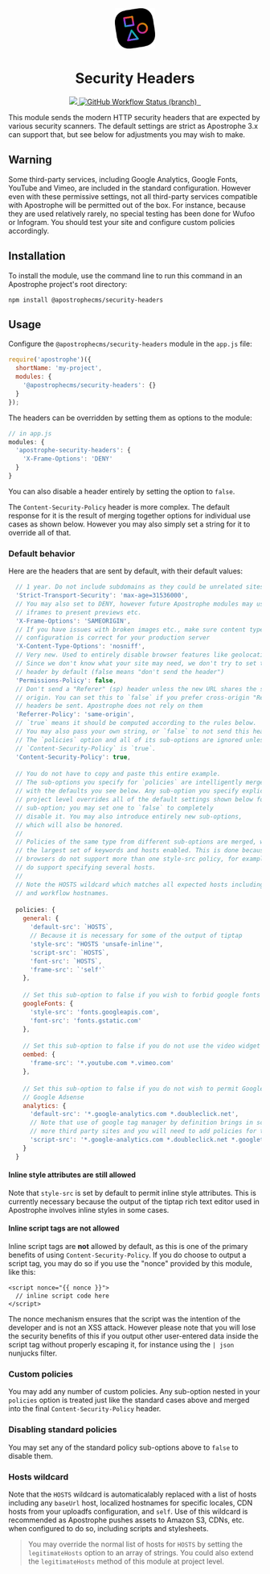 <div align="center">
  <img src="https://raw.githubusercontent.com/apostrophecms/apostrophe/main/logo.svg" alt="ApostropheCMS logo" width="80" height="80">

  <h1>Security Headers</h1>
  <p>
    <a aria-label="Apostrophe logo" href="https://v3.docs.apostrophecms.org">
      <img src="https://img.shields.io/badge/MADE%20FOR%20Apostrophe%203-000000.svg?style=for-the-badge&logo=Apostrophe&labelColor=6516dd">
    </a>
    <a aria-label="Test status" href="https://github.com/apostrophecms/apostrophe/actions">
      <img alt="GitHub Workflow Status (branch)" src="https://img.shields.io/github/workflow/status/apostrophecms/security-headers/Tests/main?label=Tests&labelColor=000000&style=for-the-badge">
    </a>
    <a aria-label="Join the community on Discord" href="http://chat.apostrophecms.org">
      <img alt="" src="https://img.shields.io/discord/517772094482677790?color=5865f2&label=Join%20the%20Discord&logo=discord&logoColor=fff&labelColor=000&style=for-the-badge&logoWidth=20">
    </a>
    <a aria-label="License" href="https://github.com/apostrophecms/module-template/blob/main/LICENSE.md">
      <img alt="" src="https://img.shields.io/static/v1?style=for-the-badge&labelColor=000000&label=License&message=MIT&color=3DA639">
    </a>
  </p>
</div>

This module sends the modern HTTP security headers that are expected by various security scanners. The default settings are strict as Apostrophe 3.x can support that, but see below for adjustments you may wish to make.

## Warning

Some third-party services, including Google Analytics, Google Fonts, YouTube and Vimeo, are included in the standard configuration. However even with these permissive settings, not all third-party services compatible with Apostrophe will be permitted out of the box. For instance, because they are used relatively rarely, no special testing has been done for Wufoo or Infogram. You should test your site and configure custom policies accordingly.

## Installation

To install the module, use the command line to run this command in an Apostrophe project's root directory:

```
npm install @apostrophecms/security-headers
```

## Usage

Configure the `@apostrophecms/security-headers` module in the `app.js` file:

```javascript
require('apostrophe')({
  shortName: 'my-project',
  modules: {
    '@apostrophecms/security-headers': {}
  }
});
```

The headers can be overridden by setting them as options to the module:

```javascript
// in app.js
modules: {
  'apostrophe-security-headers': {
    'X-Frame-Options': 'DENY'
  }
}
```

You can also disable a header entirely by setting the option to `false`.

The `Content-Security-Policy` header is more complex. The default response for it is the result of merging together options for individual use cases as shown below. However you may also simply set a string for it to override all of that.

### Default behavior

Here are the headers that are sent by default, with their default values:

```javascript
  // 1 year. Do not include subdomains as they could be unrelated sites
  'Strict-Transport-Security': 'max-age=31536000',
  // You may also set to DENY, however future Apostrophe modules may use
  // iframes to present previews etc.
  'X-Frame-Options': 'SAMEORIGIN',
  // If you have issues with broken images etc., make sure content type
  // configuration is correct for your production server
  'X-Content-Type-Options': 'nosniff',
  // Very new. Used to entirely disable browser features like geolocation per host.
  // Since we don't know what your site may need, we don't try to set this
  // header by default (false means "don't send the header")
  'Permissions-Policy': false,
  // Don't send a "Referer" (sp) header unless the new URL shares the same
  // origin. You can set this to `false` if you prefer cross-origin "Referer"
  // headers be sent. Apostrophe does not rely on them
  'Referrer-Policy': 'same-origin',
  // `true` means it should be computed according to the rules below.
  // You may also pass your own string, or `false` to not send this header.
  // The `policies` option and all of its sub-options are ignored unless
  // `Content-Security-Policy` is `true`.
  'Content-Security-Policy': true,

  // You do not have to copy and paste this entire example.
  // The sub-options you specify for `policies` are intelligently merged
  // with the defaults you see below. Any sub-option you specify explicitly at
  // project level overrides all of the default settings shown below for that
  // sub-option; you may set one to `false` to completely
  // disable it. You may also introduce entirely new sub-options,
  // which will also be honored.
  //
  // Policies of the same type from different sub-options are merged, with
  // the largest set of keywords and hosts enabled. This is done because
  // browsers do not support more than one style-src policy, for example, but
  // do support specifying several hosts.
  //
  // Note the HOSTS wildcard which matches all expected hosts including CDN hosts
  // and workflow hostnames.

  policies: {
    general: {
      'default-src': `HOSTS`,
      // Because it is necessary for some of the output of tiptap
      'style-src': "HOSTS 'unsafe-inline'",
      'script-src': `HOSTS`,
      'font-src': `HOSTS`,
      'frame-src': `'self'`
    },

    // Set this sub-option to false if you wish to forbid google fonts
    googleFonts: {
      'style-src': 'fonts.googleapis.com',
      'font-src': 'fonts.gstatic.com'
    },

    // Set this sub-option to false if you do not use the video widget
    oembed: {
      'frame-src': '*.youtube.com *.vimeo.com'
    },

    // Set this sub-option to false if you do not wish to permit Google Analytics and
    // Google Adsense
    analytics: {
      'default-src': '*.google-analytics.com *.doubleclick.net',
      // Note that use of google tag manager by definition brings in scripts from
      // more third party sites and you will need to add policies for them
      'script-src': '*.google-analytics.com *.doubleclick.net *.googletagmanager.com',
    }  
  }
```

#### Inline style attributes are still allowed

Note that `style-src` is set by default to permit inline style attributes. This is currently necessary
because the output of the tiptap rich text editor used in Apostrophe involves inline
styles in some cases.

#### Inline script tags are **not** allowed

Inline script tags are **not** allowed by default, as this is one of the primary benefits of using
`Content-Security-Policy`. If you do choose to output a script tag, you may do so if you use
the "nonce" provided by this module, like this:

```
<script nonce="{{ nonce }}">
  // inline script code here
</script>
```

The nonce mechanism ensures that the script was the intention of the developer and is not an XSS attack. However please note that you will lose the security benefits of this if you output other user-entered data inside the script tag without properly escaping it, for instance using the `| json` nunjucks filter.

### Custom policies

You may add any number of custom policies. Any sub-option nested in your
`policies` option is treated just like the standard cases above and merged into
the final `Content-Security-Policy` header.

### Disabling standard policies

You may set any of the standard policy sub-options above to `false` to disable them.

### Hosts wildcard

Note that the `HOSTS` wildcard is automaticalably replaced with a list of hosts including any `baseUrl` host, localized hostnames for specific locales, CDN hosts from your uploadfs configuration, and `self`. Use of this wildcard is recommended as Apostrophe pushes assets to Amazon S3, CDNs, etc. when configured to do so, including scripts and stylesheets.

> You may override the normal list of hosts for `HOSTS` by setting the `legitimateHosts` option to an array of strings. You could also extend the `legitimateHosts` method of this module at project level.
